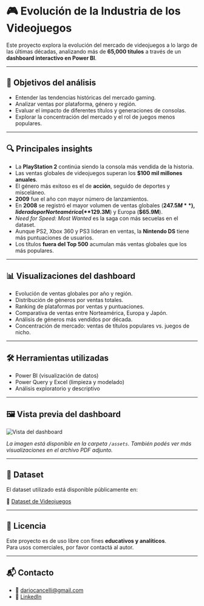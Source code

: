 # 🎮 Evolución de la Industria de los Videojuegos

Este proyecto explora la evolución del mercado de videojuegos a lo largo de las últimas décadas, analizando más de **65,000 títulos** a través de un **dashboard interactivo en Power BI**.

---

## 📌 Objetivos del análisis

- Entender las tendencias históricas del mercado gaming.
- Analizar ventas por plataforma, género y región.
- Evaluar el impacto de diferentes títulos y generaciones de consolas.
- Explorar la concentración del mercado y el rol de juegos menos populares.

---

## 🔍 Principales insights

- La **PlayStation 2** continúa siendo la consola más vendida de la historia.
- Las ventas globales de videojuegos superan los **$100 mil millones anuales**.
- El género más exitoso es el de **acción**, seguido de deportes y misceláneo.
- **2009** fue el año con mayor número de lanzamientos.
- En **2008** se registró el mayor volumen de ventas globales (**$247.5M**), liderado por Norteamérica (**$129.3M**) y Europa (**$65.9M**).
- *Need for Speed: Most Wanted* es la saga con más secuelas en el dataset.
- Aunque PS2, Xbox 360 y PS3 lideran en ventas, la **Nintendo DS** tiene más puntuaciones de usuarios.
- Los títulos **fuera del Top 500** acumulan más ventas globales que los más populares.

---

## 📊 Visualizaciones del dashboard

- Evolución de ventas globales por año y región.
- Distribución de géneros por ventas totales.
- Ranking de plataformas por ventas y puntuaciones.
- Comparativa de ventas entre Norteamérica, Europa y Japón.
- Análisis de géneros más vendidos por década.
- Concentración de mercado: ventas de títulos populares vs. juegos de nicho.

---

## 🛠️ Herramientas utilizadas

- Power BI (visualización de datos)
- Power Query y Excel (limpieza y modelado)
- Análisis exploratorio y descriptivo

---

## 🖼️ Vista previa del dashboard

![Vista del dashboard](./assets/dashboard-videogames.png)

*La imagen está disponible en la carpeta `/assets`. También podés ver más visualizaciones en el archivo PDF adjunto.*

---

## 📁 Dataset

El dataset utilizado está disponible públicamente en:

🔗 [Dataset de Videojuegos](https://lnkd.in/dm3EAC2D)

---

## 📄 Licencia

Este proyecto es de uso libre con fines **educativos y analíticos**.  
Para usos comerciales, por favor contactá al autor.

---

## 📬 Contacto

- 📧 dariocancelli@gmail.com  
- 💼 [LinkedIn](https://www.linkedin.com/in/dariocancelli)